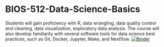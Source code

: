 # BIOS-512-Data-Science-Basics
Students will gain proficiency with R, data wrangling, data quality control and cleaning, data visualization, exploratory data analysis. The course will also develop familiarity with several software tools for data science best practices, such as Git, Docker, Jupyter, Make, and Nextflow.
[![Binder](https://mybinder.org/badge_logo.svg)](https://mybinder.org/v2/gh/zyliaz/BIOS-512-Data-Science-Basics/HEAD)
